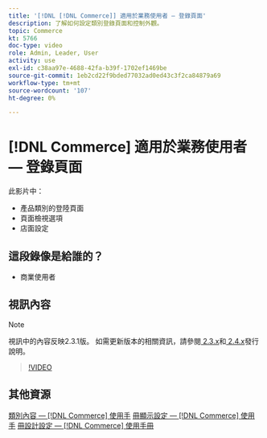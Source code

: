 ```yaml
---
title: '[!DNL [!DNL Commerce]] 適用於業務使用者 — 登錄頁面'
description: 了解如何設定類別登錄頁面和控制外觀。
topic: Commerce
kt: 5766
doc-type: video
role: Admin, Leader, User
activity: use
exl-id: c38aa97e-4688-42fa-b39f-1702ef1469be
source-git-commit: 1eb2cd22f9bded77032ad0ed43c3f2ca84879a69
workflow-type: tm+mt
source-wordcount: '107'
ht-degree: 0%

---
```


# [!DNL Commerce] 適用於業務使用者 — 登錄頁面

此影片中：

- 產品類別的登陸頁面
- 頁面檢視選項
- 店面設定

## 這段錄像是給誰的？

- 商業使用者

## 視訊內容

>[!NOTE]
>
>視訊中的內容反映2.3.1版。 如需更新版本的相關資訊，請參閱[ 2.3.x](https://devdocs.magento.com/guides/v2.3/release-notes/bk-release-notes.html)和[ 2.4.x](https://devdocs.magento.com/guides/v2.4/release-notes/bk-release-notes.html)發行說明。

>[!VIDEO](https://video.tv.adobe.com/v/36388/?quality=12&learn=on)

## 其他資源

[類別內容 —  [!DNL Commerce] 使用手](https://docs.magento.com/user-guide/catalog/categories-content-settings.html)
[冊顯示設定 —  [!DNL Commerce] 使用手](https://docs.magento.com/user-guide/catalog/categories-display-settings.html)
[冊設計設定 —  [!DNL Commerce] 使用手冊](https://docs.magento.com/user-guide/catalog/categories-custom-design.html)
